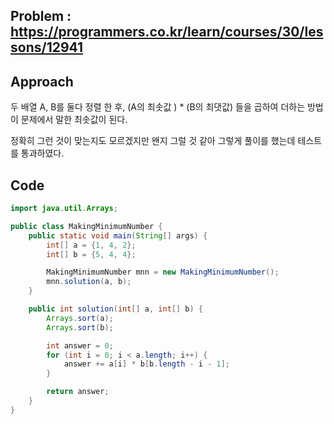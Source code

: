 ## Problem : https://programmers.co.kr/learn/courses/30/lessons/12941

## Approach

두 배열 A, B를 둘다 정렬 한 후, (A의 최솟값 ) * (B의 최댓값) 들을 곱하여 더하는 방법이 문제에서 말한 최솟값이 된다.

정확히 그런 것이 맞는지도 모르겠지만 왠지 그럴 것 같아 그렇게 풀이를 했는데 테스트를 통과하였다. 

## Code

```java
import java.util.Arrays;

public class MakingMinimumNumber {
    public static void main(String[] args) {
        int[] a = {1, 4, 2};
        int[] b = {5, 4, 4};

        MakingMinimumNumber mnn = new MakingMinimumNumber();
        mnn.solution(a, b);
    }

    public int solution(int[] a, int[] b) {
        Arrays.sort(a);
        Arrays.sort(b);

        int answer = 0;
        for (int i = 0; i < a.length; i++) {
            answer += a[i] * b[b.length - i - 1];
        }

        return answer;
    }
}

```

